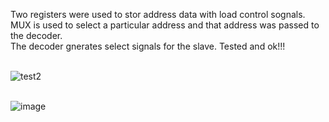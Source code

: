 Two registers were used to stor address data with load control sognals. MUX is used to select a particular address and that address was passed to the decoder. <br>
The decoder gnerates select signals for the slave. Tested and ok!!! <br><br>

![test2](https://github.com/tadjc/DSD_assignment/assets/153454616/742462dc-25ab-4773-93df-b08bade96e68)
<br><br>

![image](https://github.com/tadjc/DSD_assignment/assets/153454616/c5fbbdf1-3a0e-4a5d-8b56-d8ca14fb9fba)
